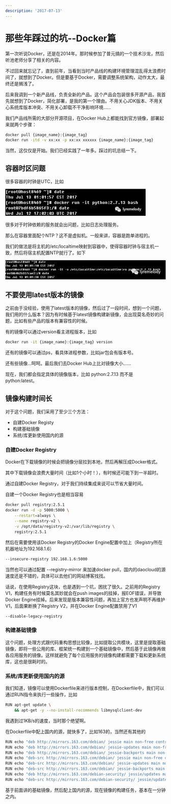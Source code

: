 ```yaml
---
description: '2017-07-13'
---
```


# 那些年踩过的坑--Docker篇

第一次听说Docker，还是在2014年。那时候参加了普元搞的一个技术沙龙，然后听池老师分享了相关的内容。

不过回来就忘记了，直到前年，当看到当时产品线的构建环境管理混乱得太浪费时间了，就想到了Docker。但是要基于Docker，需要调整系统架构，动作太大，最终还是搁浅了。

后来我调到一个新产品线，负责全新的产品。这个产品会包装很多开源产品，我首先就想到了Docker，简化部署，是我的第一个理由。不用关心JDK版本、不用关心系统库版本冲突、不用关心卸载不干净影响环境......

我们产品线所需的大部分开源项目，在Docker Hub上都能找到官方镜像，部署起来就两个步骤：

```bash
docker pull {image_name}:{image_tag}
docker run -itd -v xx:xx -p xx:xx xxxxxx {image_name}:{image_tag}
```

当然，这仅仅是开始。我们已经实践了一年多。踩过的坑总结一下。

## 容器时区问题

很多容器的时钟是UTC，比如

![&#x56FE;1](../../.gitbook/assets/2017071301.png)

很多对于时钟依赖的服务就会出问题，比如日志处理服务。

那么在容器里面配个NTP？这不是虚拟机。一般来讲，容器是跑单进程的。

我们的做法是将主机的/etc/localtime映射到容器中，使得容器时钟与宿主机一致，然后将宿主机配置NTP就行了。如下

![&#x56FE;2](../../.gitbook/assets/2017071302.png)

## 不要使用latest版本的镜像

之前由于没经验，使用了latest版本的镜像，然后过了一段时间，想到一个问题，我们用的什么版本？因为有时候基于latest镜像构建新镜像，会出现莫名奇妙的问题，比如有些产品的版本有兼容性的时候。

有的镜像可以通过version看主进程版本，比如

```bash
docker run -it {image_name}:{image_tag} version
```

还有的镜像可以通过ps，看具体进程参数，比如jar包会有版本号。

还有些镜像...呵呵。最后我们去Docker Hub上比对镜像大小......

现在，我们都会指定具体的镜像版本，比如 python:2.7.13 而不是 python:latest。

## 镜像构建时间长

对于这个问题，我们采用了至少三个方法：

* 自建Docker Registy
* 构建基础镜像
* 系统/库更新使用国内的源

### **自建Docker Registry**

Docker在下载镜像的时候会把镜像分层拉到本地，然后再解压成Docker格式。

其中下载镜像会浪费大量时间（比如1个小时！），有时候还可能下到一半超时。

通过自建Docker Registry，对于我们持续集成来说可以节省大量时间。

自建一个Docker Registry也是相当容易

```bash
docker pull registry:2.5.1
docker run -d -p 5000:5000 \
    --restart=always \
    --name registry-v2 \
    -v /opt/data/registry-v2:/var/lib/registry \
    registry:2.5.1
```

然后在需要使用该Docker Registry的Docker Engine配置中加上（Registry所在机器地址为192.168.1.6）

```bash
--insecure-registry 192.168.1.6:5000
```

当然也可以通过配置 --registry-mirror 来加速docker pull，国内的daocloud的源速度还是不错的，具体可以去他们的网站博客找找。

话说，在使用Registry这块，也是遇到一个坑，困扰了很久。之前用的Registry V1，构建任务有时候莫名其妙就会在push images的挂掉，报EOF错误，并导致Docker Engine挂掉。后来发现是版本兼容性问题，再加上官方也发声明不再维护V1，后面果断换了Registry V2，并在Docker Engine配置禁用了V1

```bash
--disable-legacy-registry
```

### **构建基础镜像**

这个问题，处理方式跟代码重构思想比较像，比如提取公共模块，这里是提取基础镜像，即将一些公用的库、框架统一构建到一个基础镜像中，然后基于此镜像再做各应用服务的镜像。这样就避免了每个应用服务的镜像构建都需要下载和更新系统库，这也是很耗时的。

### **系统/库更新使用国内的源**

我们知道，镜像可以使用Dockerfile来进行版本控制，在Dockerfile中，我们可以通过RUN指令来执行一些操作，比如

```bash
RUN apt-get update \
    && apt-get -y --no-install-recommends libmysqlclient-dev
```

我遇到过1KB/s的速度，当时那个绝望啊。

在Dockerfile中配上国内的源，就快多了，比如163的，当然还有其他的

```bash
RUN echo "deb http://mirrors.163.com/debian/ jessie main non-free contrib" >> /etc/apt/sources.list
RUN echo "deb http://mirrors.163.com/debian/ jessie-updates main non-free contrib" >> /etc/apt/sources.list
RUN echo "deb http://mirrors.163.com/debian/ jessie-backports main non-free contrib" >> /etc/apt/sources.list
RUN echo "deb-src http://mirrors.163.com/debian/ jessie main non-free contrib" >> /etc/apt/sources.list
RUN echo "deb-src http://mirrors.163.com/debian/ jessie-updates main non-free contrib" >> /etc/apt/sources.list
RUN echo "deb-src http://mirrors.163.com/debian/ jessie-backports main non-free contrib" >> /etc/apt/sources.list
RUN echo "deb http://mirrors.163.com/debian-security/ jessie/updates main non-free contrib" >> /etc/apt/sources.list
RUN echo "deb-src http://mirrors.163.com/debian-security/ jessie/updates main non-free contrib" >> /etc/apt/sources.list
```

基于前面讲的基础镜像，然后配上国内的源，现在镜像的构建任务，基本在一分钟之内。




